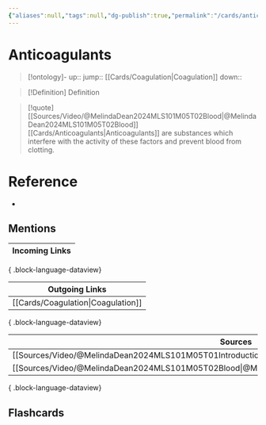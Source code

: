```yaml
---
{"aliases":null,"tags":null,"dg-publish":true,"permalink":"/cards/anticoagulants/","dgPassFrontmatter":true}
---
```


# Anticoagulants

> [!ontology]-
> up:: 
> jump:: [[Cards/Coagulation\|Coagulation]]
> down:: 

> [!Definition] Definition

> [!quote] [[Sources/Video/@MelindaDean2024MLS101M05T02Blood\|@MelindaDean2024MLS101M05T02Blood]]
> [[Cards/Anticoagulants\|Anticoagulants]] are substances which interfere with the activity of these factors and prevent blood from clotting.

# Reference

- 

## Mentions

| Incoming Links |
| -------------- |

{ .block-language-dataview}

| Outgoing Links                        |
| ------------------------------------- |
| [[Cards/Coagulation\|Coagulation]] |

{ .block-language-dataview}

| Sources                                                                                                 |
| ------------------------------------------------------------------------------------------------------- |
| [[Sources/Video/@MelindaDean2024MLS101M05T01Introduction\|@MelindaDean2024MLS101M05T01Introduction]] |
| [[Sources/Video/@MelindaDean2024MLS101M05T02Blood\|@MelindaDean2024MLS101M05T02Blood]]               |

{ .block-language-dataview}

## Flashcards